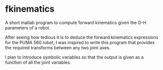 # fkinematics
A short matlab program to compute forward kinematics given the D-H parameters of a robot. 

After seeing how tedious it is to deduce the forward kinematics expressions for the PUMA 560 robot, I was inspired to write this program that provides the required transforms between any two joint axes. 

I plan to introduce symbolic variables so that the output is given as a function of all the joint variables. 
